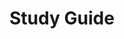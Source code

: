 # Study Guide

<div id="study-guide"></div>

<script>
  const lessonPages = ['lessons/1.html',
                       'lessons/2.html',
                       'lessons/3.html',
                       'lessons/4.html',
                       'lessons/5.html',
                       'lessons/6.html',
                       'lessons/7.html',
                       'lessons/8.html',
                       'lessons/9.html',
                       'lessons/10.html',
                       'lessons/11.html',
                       'lessons/12.html',
                       'lessons/13.html',
                       ];

  async function generateStudyGuide() {
    const studyGuideContainer = document.getElementById('study-guide');
    studyGuideContainer.style.display = 'none'; // hide until fully loaded

    for (const lessonPath of lessonPages) {
      try {
        const response = await fetch(lessonPath);
        const text = await response.text();
        const parser = new DOMParser();
        const doc = parser.parseFromString(text, 'text/html');
        const studyGuideSection = doc.querySelector('h2#study-guide + ul');
        if (studyGuideSection) {
          const lessonNumber = lessonPages.indexOf(lessonPath) + 1;
          const lessonHeader = `<h3><a href="${lessonPath}">Lesson ${lessonNumber}</a></h3>`;
          studyGuideContainer.innerHTML += lessonHeader;
          studyGuideContainer.appendChild(studyGuideSection.cloneNode(true));        }
        } catch (error) {
          console.error("Error fetching or parsing lesson:", lessonPath, error);
        }
    }
    studyGuideContainer.style.display = 'block'; // show
  }

  generateStudyGuide();
</script>
